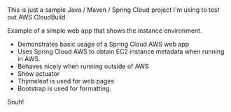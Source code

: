 # 
This is just a sample Java / Maven / Spring Cloud project I'm using to test out AWS CloudBuild       
    
Example of a simple web app that shows the instance environment.     
- Demonstrates basic usage of a Spring Cloud AWS web app   
- Uses Spring Cloud AWS to obtain EC2 instance metadata when running in AWS.   
- Behaves nicely when running outside of AWS    
- Show actuator   
- Thymeleaf is used for web pages      
- Bootstrap is used for formatting.    

Snuh! 
       
 
